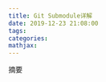 ```yaml
---
title: Git Submodule详解
date: 2019-12-23 21:08:00
tags:
categories:
mathjax:
---
```

摘要
>

<!--more-->